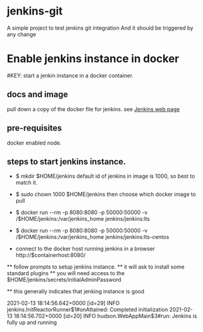 # jenkins-git

A simple project to test jenkins git integration
And it should be triggered by any change

# Enable jenkins instance in docker

#KEY: start a jenkin instance in a docker container.


## docs and image
pull down a copy of the docker file for jenkins.
see [Jenkins web page](https://hub.docker.com/r/jenkins/jenkins)

## pre-requisites
docker enabled node.

## steps to start jenkins instance.

* $ mkdir $HOME/jenkins
default id of jenkins in image is 1000, so best to match it.
* $ sudo chown 1000 $HOME/jenkins
then choose which docker image to pull
* $ docker run --rm -p 8080:8080 -p 50000:50000 -v /$HOME/jenkins:/var/jenkins_home jenkins/jenkins:lts
* $ docker run --rm -p 8080:8080 -p 50000:50000 -v /$HOME/jenkins:/var/jenkins_home jenkins/jenkins:lts-centos

* connect to the docker host running jenkins in a browser
http://$containerhost:8080/

** follow prompts to setup jenkins instance. 
** it will ask to install some standard plugins
** you will need access to the $HOME/jenkins/secrets/initialAdminPassword

** this generally indicates that jenking instance is good 

2021-02-13 18:14:56.642+0000 [id=29]	INFO	jenkins.InitReactorRunner$1#onAttained: Completed initialization
2021-02-13 18:14:56.702+0000 [id=20]	INFO	hudson.WebAppMain$3#run: Jenkins is fully up and running
